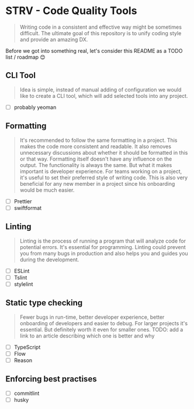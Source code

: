 # STRV - Code Quality Tools

> Writing code in a consistent and effective way might be sometimes difficult. The ultimate goal of this repository is to unify coding style and provide an amazing DX.

Before we got into something real, let's consider this README as a TODO list / roadmap 😊

## CLI Tool

> Idea is simple, instead of manual adding of configuration we would like to create a CLI tool, which will add selected tools into any project.

- [ ] probably yeoman

## Formatting

> It's recommended to follow the same formatting in a project. This makes the code more consistent and readable. It also removes unnecessary discussions about whether it should be formatted in this or that way. Formatting itself doesn't have any influence on the output. The functionality is always the same. But what it makes important is developer experience. For teams working on a project, it's useful to set their preferred style of writing code. This is also very beneficial for any new member in a project since his onboarding would be much easier.

- [ ] Prettier
- [ ] swiftformat

## Linting

> Linting is the process of running a program that will analyze code for potential errors. It's essential for programming. Linting could prevent you from many bugs in production and also helps you and guides you during the development.

- [ ] ESLint
- [ ] Tslint
- [ ] stylelint

## Static type checking

> Fewer bugs in run-time, better developer experience, better onboarding of developers and
> easier to debug. For larger projects it's essential. But definitely worth it even for smaller ones.
> TODO: add a link to an article describing which one is better and why

- [ ] TypeScript
- [ ] Flow
- [ ] Reason

## Enforcing best practises

- [ ] commitlint
- [ ] husky
